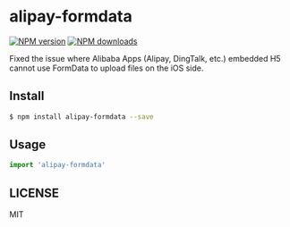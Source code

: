 # alipay-formdata

[![NPM version](https://img.shields.io/npm/v/alipay-formdata.svg?style=flat)](https://npmjs.com/package/alipay-formdata)
[![NPM downloads](http://img.shields.io/npm/dm/alipay-formdata.svg?style=flat)](https://npmjs.com/package/alipay-formdata)

Fixed the issue where Alibaba Apps (Alipay, DingTalk, etc.) embedded H5 cannot use FormData to upload files on the iOS side.

## Install

```bash
$ npm install alipay-formdata --save
```

## Usage

```javascript
import 'alipay-formdata'
```

## LICENSE

MIT
